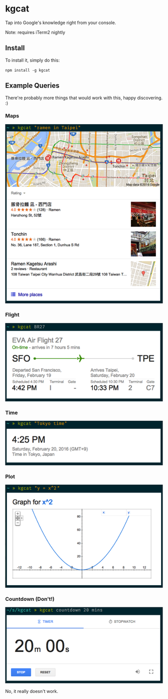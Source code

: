 # kgcat

Tap into Google's knowledge right from your console.

Note: requires iTerm2 nightly

## Install

To install it, simply do this:

``
npm install -g kgcat
``

## Example Queries

There're probably more things that would work with this, happy discovering. :)

### Maps

![Maps example](./imgs/maps.png?raw=true)

### Flight

![Flight example](./imgs/flight.png?raw=true)

### Time

![Time example](./imgs/time.png?raw=true)

### Plot

![Plot example](./imgs/plot.png?raw=true)

### Countdown (Don't!)

![Countdown example](./imgs/countdown.png?raw=true)

No, it really doesn't work.
